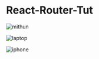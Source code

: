 # React-Router-Tut



![mithun](https://user-images.githubusercontent.com/69952563/97810789-6e8ad400-1c9c-11eb-9208-576bad22ebcb.png)

![laptop](https://user-images.githubusercontent.com/69952563/97810822-9aa65500-1c9c-11eb-9ccf-5de02840c6dc.jpg)


![iphone](https://user-images.githubusercontent.com/69952563/97810852-e1944a80-1c9c-11eb-9e25-0840eca8dd2e.jpg)
